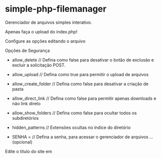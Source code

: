 # simple-php-filemanager

Gerenciador de arquivos simples interativo.

Apenas faça o upload do index.php!

Configure as opções editando o arquivo

Opções de Segurança
- allow_delete  // Defina como false para desativar o botão de exclusão e excluir a solicitação POST.
- allow_upload  // Defina como true para permitir o upload de arquivos
- allow_create_folder // Defina como false para desativar a criação de pasta
- allow_direct_link // Defina como false para permitir apenas downloads e não link direto
- allow_show_folders // Defina como false para ocultar todos os subdiretórios

- hidden_patterns // Extensões ocultas no índice do diretório

- SENHA = // Defina a senha, para acessar o gerenciador de arquivos ... (opcional)


Edite o título do site em <title>

